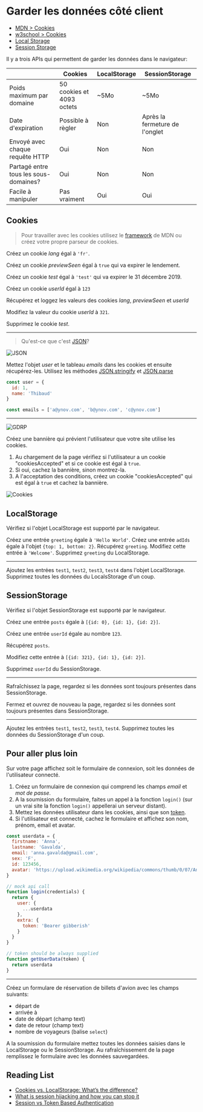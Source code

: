# Garder les données côté client

+ [MDN > Cookies](https://developer.mozilla.org/en-US/docs/Web/API/Document/cookie)
+ [w3school > Cookies](https://www.w3schools.com/js/js_cookies.asp)
+ [Local Storage](https://developer.mozilla.org/en-US/docs/Web/API/Window/localStorage)
+ [Session Storage](https://developer.mozilla.org/en-US/docs/Web/API/Window/sessionStorage)

Il y a trois APIs qui permettent de garder les données dans le navigateur: 

&nbsp; | Cookies | LocalStorage | SessionStorage
--- | --- | --- | ---
Poids maximum par domaine |  50 cookies et 4093 octets | ~5Mo | ~5Mo
Date d'expiration | Possible à règler | Non | Après la fermeture de l'onglet
Envoyé avec chaque requête HTTP | Oui | Non | Non
Partagé entre tous les sous-domaines? | Oui | Non | Non
Facile à manipuler | Pas vraiment | Oui | Oui


## Cookies

> Pour travailler avec les cookies utilisez le [framework](https://developer.mozilla.org/en-US/docs/Web/API/Document/cookie/Simple_document.cookie_framework) de MDN ou créez votre propre parseur de cookies.

Créez un cookie *lang* égal à `'fr'`.

Créez un cookie *previewSeen* égal à `true` qui va expirer le lendement.

Créez un cookie *test* égal à `'test'` qui va expirer le 31 décembre 2019.

Créez un cookie *userId* égal à `123` 
 <!-- qui sera `secure`. -->

<!-- Créez un cookie *superSecret* qui sera accessible uniquement dans une requête http (inacessible par JavaScript). -->

Récupérez et loggez les valeurs des cookies *lang*, *previewSeen* et *userId*

Modifiez la valeur du cookie *userId* à `321`.

Supprimez le cookie *test*.

---

> Qu'est-ce que c'est [JSON](https://developer.mozilla.org/en-US/docs/Web/JavaScript/Reference/Global_Objects/JSON)?

![JSON](http://www.commitstrip.com/wp-content/uploads/2014/05/Strips-XML-VS-JSON.jpg)

Mettez l'objet *user* et le tableau *emails* dans les cookies et ensuite récupérez-les. Utilisez les méthodes [JSON.stringify](https://developer.mozilla.org/en-US/docs/Web/JavaScript/Reference/Global_Objects/JSON/stringify) et [JSON.parse](https://developer.mozilla.org/en-US/docs/Web/JavaScript/Reference/Global_Objects/JSON/parse)

```js
const user = {
  id: 1,
  name: 'Thibaud'
}

const emails = ['a@ynov.com', 'b@ynov.com', 'c@ynov.com']
```

---

![GDRP](https://www.commitstrip.com/wp-content/uploads/2018/05/Strip-CYB-RGPD-650-final-.jpg)

Créez une bannière qui prévient l'utilisateur que votre site utilise les cookies.

1. Au chargement de la page vérifiez si l'utilisateur a un cookie "cookiesAccepted" et si ce cookie est égal à `true`. 
2. Si oui, cachez la bannière, sinon montrez-la. 
3. A l'acceptation des conditions, créez un cookie "cookiesAccepted" qui est égal à `true` et cachez la bannière.

![Cookies](https://i.ibb.co/QN5QJ1H/cookies-notice.png)

## LocalStorage

Vérifiez si l'objet LocalStorage est supporté par le navigateur.

Créez une entrée `greeting` égale à `'Hello World'`.
Créez une entrée `adIds` égale à l'objet `{top: 1, bottom: 2}`.
Récupérez `greeting`.
Modifiez cette entrée à `'Welcome'`.
Supprimez `greeting` du LocalStorage.

---

Ajoutez les entrées `test1`, `test2`, `test3`, `test4` dans l'objet LocalStorage.
Supprimez toutes les données du LocalsStorage d'un coup.


## SessionStorage

Vérifiez si l'objet SessionStorage est supporté par le navigateur.

Créez une entrée `posts` égale à `[{id: 0}, {id: 1}, {id: 2}]`.

Créez une entrée `userId` égale au nombre `123`.

Récupérez `posts`.

Modifiez cette entrée à `[{id: 321}, {id: 1}, {id: 2}]`.

Supprimez `userId` du SessionStorage.

---

Rafraîchissez la page, regardez si les données sont toujours présentes dans SessionStorage.

Fermez et ouvrez de nouveau la page, regardez si les données sont toujours présentes dans SessionStorage.

---

Ajoutez les entrées `test1`, `test2`, `test3`, `test4`.
Supprimez toutes les données du SessionStorage d'un coup.

## Pour aller plus loin

Sur votre page affichez soit le formulaire de connexion, soit les données de l'utilisateur connecté.

1. Créez un formulaire de connexion qui comprend les champs *email* et *mot de passe*. 
2. A la soumission du formulaire, faites un appel à la fonction `login()` (sur un vrai site la fonction `login()` appellerai un serveur distant).
3. Mettez les données utilisateur dans les cookies, ainsi que son [token](https://jwt.io/introduction/).
4. Si l'utilisateur est connecté, cachez le formulaire et affichez son nom, prénom, email et avatar.

```js
const userdata = {
  firstname: 'Anna',
  lastname: 'Gavalda',
  email: 'anna.gavalda@gmail.com',
  sex: 'F',
  id: 123456,
  avatar: 'https://upload.wikimedia.org/wikipedia/commons/thumb/0/07/Anna_Gavalda_20100328_Salon_du_livre_de_Paris_1.jpg/220px-Anna_Gavalda_20100328_Salon_du_livre_de_Paris_1.jpg'
}

// mock api call
function login(credentials) {
  return {
    user: {
      ...userdata
    },
    extra: {
      token: 'Bearer gibberish'
    }
  }
}

// token should be always supplied
function getUserData(token) {
  return userdata
}
```

---

Créez un formulare de réservation de billets d'avion avec les champs suivants:
+ départ de
+ arrivée à 
+ date de départ (champ text)
+ date de retour (champ text)
+ nombre de voyageurs (balise `select`)

A la soumission du formulaire mettez toutes les données saisies dans le LocalStorage ou le SessionStorage.
Au rafraîchissement de la page remplissez le formulaire avec les données sauvegardées.


## Reading List

+ [Cookies vs. LocalStorage: What’s the difference?](https://medium.com/swlh/cookies-vs-localstorage-whats-the-difference-d99f0eb09b44)
+ [What is session hijacking and how you can stop it](https://medium.freecodecamp.org/session-hijacking-and-how-to-stop-it-711e3683d1ac)
+ [Session vs Token Based Authentication](https://medium.com/@sherryhsu/session-vs-token-based-authentication-11a6c5ac45e4)
